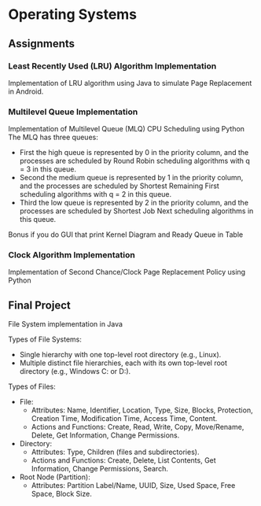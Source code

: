 # Operating Systems

## Assignments

### Least Recently Used (LRU) Algorithm Implementation
Implementation of LRU algorithm using Java to simulate Page Replacement in Android.

### Multilevel Queue Implementation
Implementation of Multilevel Queue (MLQ) CPU Scheduling using Python<br/>
The MLQ has three queues:
- First the high queue is represented by 0 in the priority column, and the processes are scheduled by Round Robin scheduling algorithms with q = 3 in this queue.
- Second the medium queue is represented by 1 in the priority column, and the processes are scheduled by Shortest Remaining First scheduling algorithms with q = 2 in this queue.
- Third the low queue is represented by 2 in the priority column, and the processes are scheduled by Shortest Job Next scheduling algorithms in this queue.

Bonus if you do GUI that print Kernel Diagram and Ready Queue in Table

### Clock Algorithm Implementation
Implementation of Second Chance/Clock Page Replacement Policy using Python

## Final Project
File System implementation in Java

Types of File Systems:
- Single hierarchy with one top-level root directory (e.g., Linux).
- Multiple distinct file hierarchies, each with its own top-level root directory (e.g., Windows C: or D:).

Types of Files:
- File:
    - Attributes: Name, Identifier, Location, Type, Size, Blocks, Protection, Creation Time, Modification Time, Access Time, Content.
    - Actions and Functions: Create, Read, Write, Copy, Move/Rename, Delete, Get Information, Change Permissions.
- Directory:
    - Attributes: Type, Children (files and subdirectories).
    - Actions and Functions: Create, Delete, List Contents, Get Information, Change Permissions, Search.
- Root Node (Partition):
    - Attributes: Partition Label/Name, UUID, Size, Used Space, Free Space, Block Size.